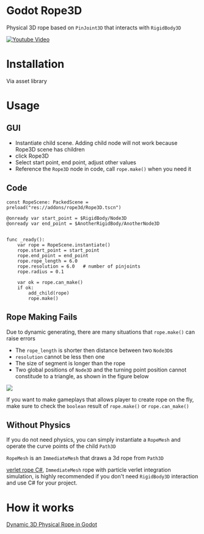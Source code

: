 # Godot Rope3D

Physical 3D rope based on `PinJoint3D` that interacts with `RigidBody3D`


[![Youtube Video](https://img.youtube.com/vi/cEQaXuW3KQQ/0.jpg)](https://www.youtube.com/watch?v=cEQaXuW3KQQ)



# Installation

Via asset library

# Usage

## GUI

- Instantiate child scene. Adding child node will not work because Rope3D scene has children
- click Rope3D
- Select start point, end point, adjust other values
- Reference the `Rope3D` node in code, call `rope.make()` when you need it

## Code

```gdscript
const RopeScene: PackedScene = preload("res://addons/rope3d/Rope3D.tscn")

@onready var start_point = $RigidBody/Node3D
@onready var end_point = $AnotherRigidBody/AnotherNode3D


func _ready():
	var rope = RopeScene.instantiate()
	rope.start_point = start_point
	rope.end_point = end_point
	rope.rope_length = 6.0
	rope.resolution = 6.0   # number of pinjoints
	rope.radius = 0.1
	
	var ok = rope.can_make()
	if ok:
		add_child(rope)
		rope.make()
```

## Rope Making Fails

Due to dynamic generating, there are many situations that `rope.make()` can raise errors

- The `rope_length` is shorter then distance between two `Node3D`s
- `resolution` cannot be less then one
- The size of segment is longer than the rope
- Two global positions of `Node3D` and the turning point position cannot constitude to a triangle, as shown in the figure below

![](https://juryquinn.com/Technology/_image/dynamic_rope_3.png)

If you want to make gameplays that allows player to create rope on the fly, make sure to check the `boolean` result of `rope.make()` or `rope.can_make()`

## Without Physics

If you do not need physics, you can simply instantiate a `RopeMesh` and operate the curve points of the child `Path3D`

`RopeMesh` is an `ImmediateMesh` that draws a 3d rope from `Path3D`


[verlet rope C#](https://godotengine.org/asset-library/asset/2308), `ImmediateMesh` rope with particle verlet integration simulation, is highly recommended if you don't need `RigidBody3D` interaction and use C# for your project.


# How it works

[Dynamic 3D Physical Rope in Godot](https://juryquinn.com/post/technology/2023-09-05)